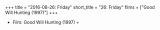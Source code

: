 +++
title = "2016-08-26: Friday"
short_title = "26: Friday"
films = ["Good Will Hunting (1997)"]
+++


* Film: Good Will Hunting (1997) +
